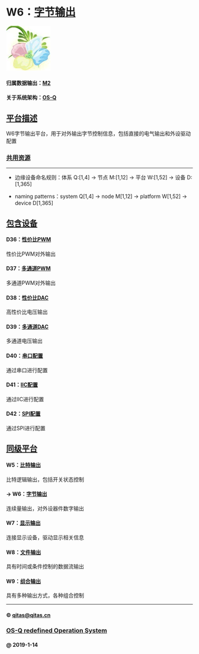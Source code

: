 ﻿# W6：[字节输出](https://github.com/OS-Q/W6)

[![sites](OS-Q/OS-Q.png)](http://www.OS-Q.com)

#### 归属数据输出：[M2](https://github.com/OS-Q/M2)

#### 关于系统架构：[OS-Q](https://github.com/OS-Q/OS-Q)

## [平台描述](https://github.com/OS-Q/W6/wiki) 

W6字节输出平台，用于对外输出字节控制信息，包括直接的电气输出和外设驱动配置

### [共用资源](OS-Q/)


---

- 边缘设备命名规则：体系 Q:[1,4] -> 节点 M:[1,12] -> 平台 W:[1,52] -> 设备 D:[1,365]

- naming patterns：system Q[1,4] -> node M[1,12] -> platform W[1,52] -> device D[1,365]

## [包含设备](https://github.com/OS-Q/W6/wiki) 

#### D36：[性价比PWM](https://github.com/OS-Q/D36)

性价比PWM对外输出

#### D37：[多通道PWM](https://github.com/OS-Q/D37)

多通道PWM对外输出

#### D38：[性价比DAC](https://github.com/OS-Q/D38)

高性价比电压输出

#### D39：[多通道DAC](https://github.com/OS-Q/D39)

多通道电压输出

#### D40：[串口配置](https://github.com/OS-Q/D40)

通过串口进行配置

#### D41：[IIC配置](https://github.com/OS-Q/D41)

通过IIC进行配置

#### D42：[SPI配置](https://github.com/OS-Q/D42)

通过SPI进行配置

## [同级平台](https://github.com/OS-Q/M2/wiki)

#### W5：[比特输出](https://github.com/OS-Q/W5)

比特逻辑输出，包括开关状态控制

#### -> W6：[字节输出](https://github.com/OS-Q/W6)

连续量输出，对外设器件数字输出

#### W7：[显示输出](https://github.com/OS-Q/W7)

连接显示设备，驱动显示相关信息

#### W8：[文件输出](https://github.com/OS-Q/W8)

具有时间或条件控制的数据流输出

#### W9：[组合输出](https://github.com/OS-Q/W9)

具有多种输出方式，各种组合控制


---

####  © qitas@qitas.cn
###  [OS-Q redefined Operation System](http://www.OS-Q.com)
####  @ 2019-1-14
